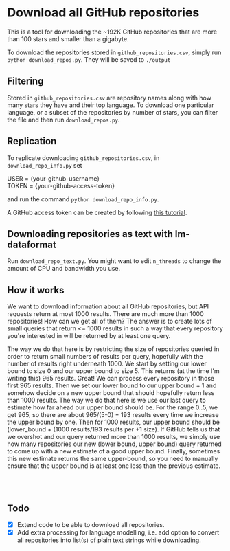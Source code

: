 # Download all GitHub repositories
This is a tool for downloading the ~192K GitHub repositories that are more than 100 stars and smaller than a gigabyte.

To download the repositories stored in `github_repositories.csv`, simply run `python download_repos.py`.
They will be saved to `./output`

## Filtering
Stored in `github_repositories.csv` are repository names along with how many stars they have and their top language. To download one particular language, or a subset of the repositories by number of stars, you can filter the file and then run `download_repos.py`.

## Replication
To replicate downloading `github_repositories.csv`, in `download_repo_info.py` set

USER = {your-github-username}<br>
TOKEN = {your-github-access-token}


 and run the command `python download_repo_info.py`.

A GitHub access token can be created by following [this tutorial](https://docs.github.com/en/github/authenticating-to-github/creating-a-personal-access-token).

## Downloading repositories as text with lm-dataformat
Run `download_repo_text.py`. You might want to edit `n_threads` to change the amount of CPU and bandwidth you use.

## How it works
We want to download information about all GitHub repositories, but API requests return at most 1000 results. There are much more than 1000 repositories! How can we get all of them?
The answer is to create lots of small queries that return <= 1000 results in such a way that every repository you're interested in will be returned by at least one query.

The way we do that here is by restricting the size of repositories queried in order to return small numbers of results per query, hopefully with the number of results right underneath 1000. We start by setting our lower bound to size 0 and our upper bound to size 5. This returns (at the time I'm writing this) 965 results. Great! We can process every repository in those first 965 results. Then we set our lower bound to our upper bound + 1 and somehow decide on a new upper bound that should hopefully return less than 1000 results. The way we do that here is we use our last query to estimate how far ahead our upper bound should be. For the range 0..5, we get 965, so there are about 965/(5-0) = 193 results every time we increase the upper bound by one. Then for 1000 results, our upper bound should be (lower_bound + (1000 results/193 results per +1 size). If GitHub tells us that we overshot and our query returned more than 1000 results, we simply use how many repositories our new (lower bound, upper bound) query returned to come up with a new estimate of a good upper bound. Finally, sometimes this new estimate returns the same upper-bound, so you need to manually ensure that the upper bound is at least one less than the previous estimate.

<br></br>
## Todo
- [x] Extend code to be able to download all repositories.
- [x] Add extra processing for language modelling, i.e. add option to convert all repositories into list(s) of plain text strings while downloading.
